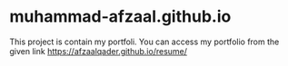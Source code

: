 # muhammad-afzaal.github.io
This project is contain my portfoli.
You can access my portfolio from the given link 
https://afzaalqader.github.io/resume/
